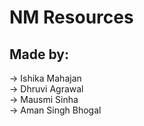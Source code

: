 # NM Resources

## Made by:
-> Ishika Mahajan
<br>
-> Dhruvi Agrawal
<br>
-> Mausmi Sinha
<br>
-> Aman Singh Bhogal
<br>